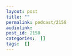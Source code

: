 ```yaml
---
layout: post
title: ""
permalink: podcast/2158
audiolink: 
post_id: 2158
categories:  []
tags:  []
---
```


